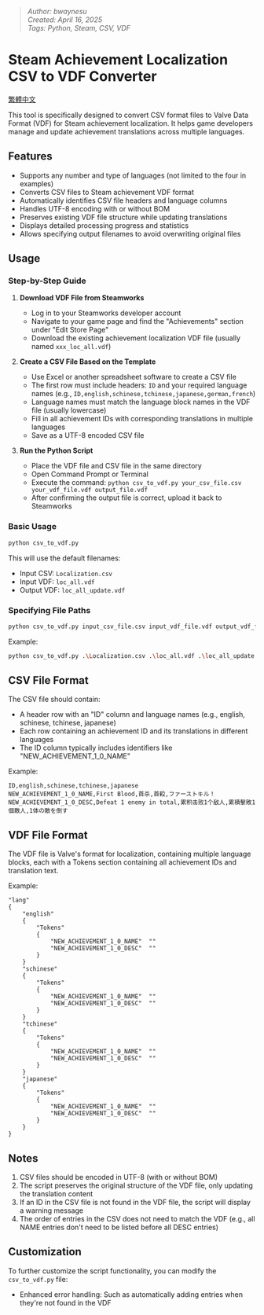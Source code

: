 > _Author: bwaynesu_  
> _Created: April 16, 2025_  
> _Tags: Python, Steam, CSV, VDF_  

# Steam Achievement Localization CSV to VDF Converter

[繁體中文](README_Cht.md)

This tool is specifically designed to convert CSV format files to Valve Data Format (VDF) for Steam achievement localization. It helps game developers manage and update achievement translations across multiple languages.

## Features

- Supports any number and type of languages (not limited to the four in examples)
- Converts CSV files to Steam achievement VDF format
- Automatically identifies CSV file headers and language columns 
- Handles UTF-8 encoding with or without BOM
- Preserves existing VDF file structure while updating translations
- Displays detailed processing progress and statistics
- Allows specifying output filenames to avoid overwriting original files

## Usage

### Step-by-Step Guide

1. **Download VDF File from Steamworks**
   - Log in to your Steamworks developer account
   - Navigate to your game page and find the "Achievements" section under "Edit Store Page"
   - Download the existing achievement localization VDF file (usually named `xxx_loc_all.vdf`)

2. **Create a CSV File Based on the Template**
   - Use Excel or another spreadsheet software to create a CSV file
   - The first row must include headers: `ID` and your required language names (e.g., `ID,english,schinese,tchinese,japanese,german,french`)
   - Language names must match the language block names in the VDF file (usually lowercase)
   - Fill in all achievement IDs with corresponding translations in multiple languages
   - Save as a UTF-8 encoded CSV file

3. **Run the Python Script**
   - Place the VDF file and CSV file in the same directory
   - Open Command Prompt or Terminal
   - Execute the command: `python csv_to_vdf.py your_csv_file.csv your_vdf_file.vdf output_file.vdf`
   - After confirming the output file is correct, upload it back to Steamworks

### Basic Usage

```bash
python csv_to_vdf.py
```

This will use the default filenames:
- Input CSV: `Localization.csv`
- Input VDF: `loc_all.vdf`
- Output VDF: `loc_all_update.vdf`

### Specifying File Paths

```bash
python csv_to_vdf.py input_csv_file.csv input_vdf_file.vdf output_vdf_file.vdf
```

Example:
```bash
python csv_to_vdf.py .\Localization.csv .\loc_all.vdf .\loc_all_update.vdf
```

## CSV File Format

The CSV file should contain:
- A header row with an "ID" column and language names (e.g., english, schinese, tchinese, japanese)
- Each row containing an achievement ID and its translations in different languages
- The ID column typically includes identifiers like "NEW_ACHIEVEMENT_1_0_NAME"

Example:
```
ID,english,schinese,tchinese,japanese
NEW_ACHIEVEMENT_1_0_NAME,First Blood,首杀,首殺,ファーストキル！
NEW_ACHIEVEMENT_1_0_DESC,Defeat 1 enemy in total,累积击败1个敌人,累積擊敗1個敵人,1体の敵を倒す
```

## VDF File Format

The VDF file is Valve's format for localization, containing multiple language blocks, each with a Tokens section containing all achievement IDs and translation text.

Example:
```
"lang"
{
	"english"
	{
		"Tokens"
		{
			"NEW_ACHIEVEMENT_1_0_NAME"	""
			"NEW_ACHIEVEMENT_1_0_DESC"	""
		}
	}
	"schinese"
	{
		"Tokens"
		{
			"NEW_ACHIEVEMENT_1_0_NAME"	""
			"NEW_ACHIEVEMENT_1_0_DESC"	""
		}
	}
	"tchinese"
	{
		"Tokens"
		{
			"NEW_ACHIEVEMENT_1_0_NAME"	""
			"NEW_ACHIEVEMENT_1_0_DESC"	""
		}
	}
	"japanese"
	{
		"Tokens"
		{
			"NEW_ACHIEVEMENT_1_0_NAME"	""
			"NEW_ACHIEVEMENT_1_0_DESC"	""
		}
	}
}
```

## Notes

1. CSV files should be encoded in UTF-8 (with or without BOM)
2. The script preserves the original structure of the VDF file, only updating the translation content
3. If an ID in the CSV file is not found in the VDF file, the script will display a warning message
4. The order of entries in the CSV does not need to match the VDF (e.g., all NAME entries don't need to be listed before all DESC entries)

## Customization

To further customize the script functionality, you can modify the `csv_to_vdf.py` file:

- Enhanced error handling: Such as automatically adding entries when they're not found in the VDF